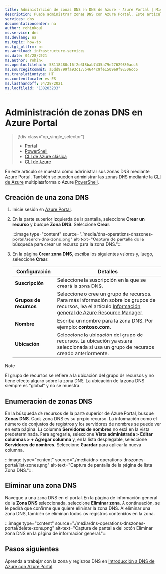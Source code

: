 ```yaml
---
title: Administración de zonas DNS en DNS de Azure - Azure Portal | Microsoft Docs
description: Puede administrar zonas DNS con Azure Portal. Este artículo describe cómo actualizar, eliminar y crear zonas DNS en Azure DNS.
services: dns
documentationcenter: na
author: rohinkoul
ms.service: dns
ms.devlang: na
ms.topic: how-to
ms.tgt_pltfrm: na
ms.workload: infrastructure-services
ms.date: 04/28/2021
ms.author: rohink
ms.openlocfilehash: 58118480c16f2e318bab7435a79e27629880acc5
ms.sourcegitcommit: a5dd9799fa93c175b4644c9fe1509e9f97506cc6
ms.translationtype: HT
ms.contentlocale: es-ES
ms.lasthandoff: 04/28/2021
ms.locfileid: "108203233"
---
```

# <a name="how-to-manage-dns-zones-in-the-azure-portal"></a>Administración de zonas DNS en Azure Portal

> [!div class="op_single_selector"]
> * [Portal](dns-operations-dnszones-portal.md)
> * [PowerShell](dns-operations-dnszones.md)
> * [CLI de Azure clásica](./dns-operations-dnszones-cli.md)
> * [CLI de Azure](dns-operations-dnszones-cli.md)

En este artículo se muestra cómo administrar sus zonas DNS mediante Azure Portal. También se pueden administrar las zonas DNS mediante la [CLI de Azure](dns-operations-dnszones-cli.md) multiplataforma o Azure [PowerShell](dns-operations-dnszones.md).

## <a name="create-a-dns-zone"></a>Creación de una zona DNS

1. Inicie sesión en [Azure Portal](https://portal.azure.com/).

1. En la parte superior izquierda de la pantalla, seleccione **Crear un recurso** y busque **Zona DNS**. Seleccione **Crear**.

    :::image type="content" source="./media/dns-operations-dnszones-portal/search-dns-zone.png" alt-text="Captura de pantalla de la búsqueda para crear un recurso para la zona DNS.":::

1. En la página **Crear zona DNS**, escriba los siguientes valores y, luego, seleccione **Crear**.

    | Configuración | Detalles |
    | --- | --- |
    | **Suscripción** | Seleccione la suscripción en la que se creará la zona DNS.|
    | **Grupos de recursos** | Seleccione o cree un grupo de recursos. Para más información sobre los grupos de recursos, lea el artículo [Información general de Azure Resource Manager](../azure-resource-manager/management/overview.md?toc=%2fazure%2fdns%2ftoc.json#resource-groups).|
    | **Nombre** | Escriba un nombre para la zona DNS. Por ejemplo: **contoso.com**. |
    | **Ubicación** | Seleccione la ubicación del grupo de recursos. La ubicación ya estará seleccionada si usa un grupo de recursos creado anteriormente.  |

> [!NOTE]
> El grupo de recursos se refiere a la ubicación del grupo de recursos y no tiene efecto alguno sobre la zona DNS. La ubicación de la zona DNS siempre es "global" y no se muestra.

## <a name="list-dns-zones"></a>Enumeración de zonas DNS

En la búsqueda de recursos de la parte superior de Azure Portal, busque **Zonas DNS**. Cada zona DNS es su propio recurso. La información como el número de conjuntos de registros y los servidores de nombres se puede ver en esta página. La columna **Servidores de nombres** no está en la vista predeterminada. Para agregarla, seleccione **Vista administrada > Editar columnas > + Agregar columna** y, en la lista desplegable, seleccione **Servidores de nombres**. Seleccione **Guardar** para aplicar la nueva columna.

:::image type="content" source="./media/dns-operations-dnszones-portal/list-zones.png" alt-text="Captura de pantalla de la página de lista Zona DNS.":::

## <a name="delete-a-dns-zone"></a>Eliminar una zona DNS

Navegue a una zona DNS en el portal. En la página de información general de la **Zona DNS** seleccionada, seleccione **Eliminar zona**. A continuación, se le pedirá que confirme que quiere eliminar la zona DNS. Al eliminar una zona DNS, también se eliminan todos los registros contenidos en la zona.

:::image type="content" source="./media/dns-operations-dnszones-portal/delete-zone.png" alt-text="Captura de pantalla del botón Eliminar zona DNS en la página de información general.":::

## <a name="next-steps"></a>Pasos siguientes

Aprenda a trabajar con la zona y registros DNS en [Introducción a DNS de Azure con Azure Portal](dns-getstarted-portal.md).
